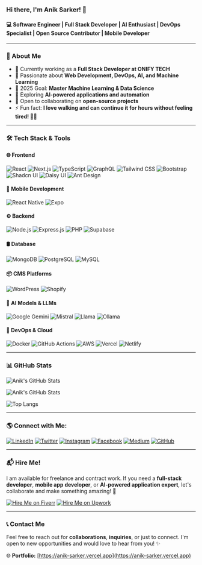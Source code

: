 ### Hi there, I'm Anik Sarker! 🚀

#### 💻 Software Engineer | Full Stack Developer | AI Enthusiast | DevOps Specialist | Open Source Contributor | Mobile Developer

---

### 🚀 About Me

- 🔭 Currently working as a **Full Stack Developer at ONIFY TECH**
- 🌱 Passionate about **Web Development, DevOps, AI, and Machine Learning**
- 🎯 2025 Goal: **Master Machine Learning & Data Science**
- 🤖 Exploring **AI-powered applications and automation**
- 🤝 Open to collaborating on **open-source projects**
- ⚡ Fun fact: **I love walking and can continue it for hours without feeling tired! 🚶‍♂️**

---

### 🛠️ Tech Stack & Tools

#### 🌐 Frontend
![React](https://img.shields.io/badge/React-61DAFB?style=for-the-badge&logo=react&logoColor=white)
![Next.js](https://img.shields.io/badge/Next.js-000000?style=for-the-badge&logo=nextdotjs&logoColor=white)
![TypeScript](https://img.shields.io/badge/TypeScript-007ACC?style=for-the-badge&logo=typescript&logoColor=white)
![GraphQL](https://img.shields.io/badge/GraphQL-E10098?style=for-the-badge&logo=graphql&logoColor=white)
![Tailwind CSS](https://img.shields.io/badge/Tailwind_CSS-38B2AC?style=for-the-badge&logo=tailwind-css&logoColor=white)
![Bootstrap](https://img.shields.io/badge/Bootstrap-7952B3?style=for-the-badge&logo=bootstrap&logoColor=white)
![Shadcn UI](https://img.shields.io/badge/Shadcn_UI-000000?style=for-the-badge&logo=shadcn&logoColor=white)
![Daisy UI](https://img.shields.io/badge/Daisy_UI-5A67D8?style=for-the-badge&logo=daisyui&logoColor=white)
![Ant Design](https://img.shields.io/badge/Ant_Design-0170FE?style=for-the-badge&logo=antdesign&logoColor=white)

#### 📱 Mobile Development
![React Native](https://img.shields.io/badge/React_Native-61DAFB?style=for-the-badge&logo=react&logoColor=white)
![Expo](https://img.shields.io/badge/Expo-000020?style=for-the-badge&logo=expo&logoColor=white)

#### ⚙️ Backend
![Node.js](https://img.shields.io/badge/Node.js-339933?style=for-the-badge&logo=nodedotjs&logoColor=white)
![Express.js](https://img.shields.io/badge/Express.js-000000?style=for-the-badge&logo=express&logoColor=white)
![PHP](https://img.shields.io/badge/PHP-777BB4?style=for-the-badge&logo=php&logoColor=white)
![Supabase](https://img.shields.io/badge/Supabase-3ECF8E?style=for-the-badge&logo=supabase&logoColor=white)

#### 🛢️ Database
![MongoDB](https://img.shields.io/badge/MongoDB-4EA94B?style=for-the-badge&logo=mongodb&logoColor=white)
![PostgreSQL](https://img.shields.io/badge/PostgreSQL-336791?style=for-the-badge&logo=postgresql&logoColor=white)
![MySQL](https://img.shields.io/badge/MySQL-005C84?style=for-the-badge&logo=mysql&logoColor=white)

#### 📦 CMS Platforms
![WordPress](https://img.shields.io/badge/WordPress-21759B?style=for-the-badge&logo=wordpress&logoColor=white)
![Shopify](https://img.shields.io/badge/Shopify-7AB55C?style=for-the-badge&logo=shopify&logoColor=white)

#### 🤖 AI Models & LLMs
![Google Gemini](https://img.shields.io/badge/Google_Gemini-4285F4?style=for-the-badge&logo=google&logoColor=white)
![Mistral](https://img.shields.io/badge/Mistral-000000?style=for-the-badge&logo=mistral&logoColor=white)
![Llama](https://img.shields.io/badge/Llama_AI-FF6F00?style=for-the-badge&logo=meta&logoColor=white)
![Ollama](https://img.shields.io/badge/Ollama-4A90E2?style=for-the-badge&logo=ai&logoColor=white)

#### 🚀 DevOps & Cloud
![Docker](https://img.shields.io/badge/Docker-2496ED?style=for-the-badge&logo=docker&logoColor=white)
![GitHub Actions](https://img.shields.io/badge/GitHub_Actions-2088FF?style=for-the-badge&logo=github-actions&logoColor=white)
![AWS](https://img.shields.io/badge/AWS-232F3E?style=for-the-badge&logo=amazon-aws&logoColor=white)
![Vercel](https://img.shields.io/badge/Vercel-000000?style=for-the-badge&logo=vercel&logoColor=white)
![Netlify](https://img.shields.io/badge/Netlify-00C7B7?style=for-the-badge&logo=netlify&logoColor=white)

---

### 📊 GitHub Stats

![Anik's GitHub Stats](https://github-readme-streak-stats.herokuapp.com/?user=anik1612&theme=tokyonight&hide_border=true)

![Anik's GitHub Stats](https://github-readme-stats.vercel.app/api?username=anik1612&show_icons=true&theme=tokyonight)

![Top Langs](https://github-readme-stats.vercel.app/api/top-langs/?username=anik1612&layout=compact&theme=tokyonight)

---

### 🌎 Connect with Me:

[![LinkedIn](https://img.shields.io/badge/LinkedIn-0077B5?style=for-the-badge&logo=linkedin&logoColor=white)](https://www.linkedin.com/in/aniksarker1612)
[![Twitter](https://img.shields.io/badge/Twitter-1DA1F2?style=for-the-badge&logo=twitter&logoColor=white)](https://twitter.com/AnikSarker1612)
[![Instagram](https://img.shields.io/badge/Instagram-E4405F?style=for-the-badge&logo=instagram&logoColor=white)](https://www.instagram.com/anik_sarker_as)
[![Facebook](https://img.shields.io/badge/Facebook-1877F2?style=for-the-badge&logo=facebook&logoColor=white)](https://www.facebook.com/AnikSarker1612)
[![Medium](https://img.shields.io/badge/Medium-12100E?style=for-the-badge&logo=medium&logoColor=white)](https://medium.com/@aniksarker1612)
[![GitHub](https://img.shields.io/badge/GitHub-181717?style=for-the-badge&logo=github&logoColor=white)](https://github.com/anik1612)

---

### 📬 Hire Me!

I am available for freelance and contract work. If you need a **full-stack developer**, **mobile app developer**, or **AI-powered application expert**, let's collaborate and make something amazing! 🚀

[![Hire Me on Fiverr](https://img.shields.io/badge/Hire_Me_on_Fiverr-1DBF73?style=for-the-badge&logo=fiverr&logoColor=white)](https://www.fiverr.com/aniksarker1612)
[![Hire Me on Upwork](https://img.shields.io/badge/Hire_Me_on_Upwork-6A4CFC?style=for-the-badge&logo=upwork&logoColor=white)](https://www.upwork.com/freelancers/~017441bc91c032da91)

---

### 📞 Contact Me

Feel free to reach out for **collaborations**, **inquiries**, or just to connect. I'm open to new opportunities and would love to hear from you! ✨

🌐 **Portfolio:** [https://anik-sarker.vercel.app](https://anik-sarker.vercel.app)  
